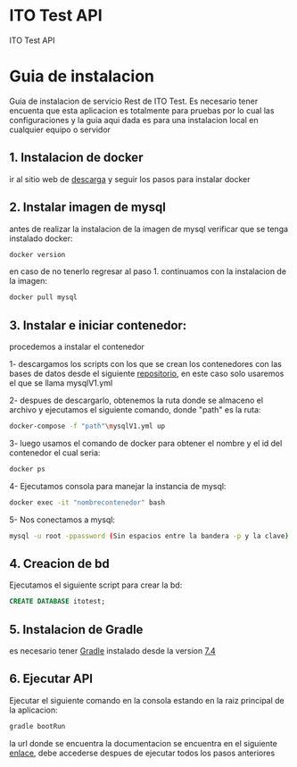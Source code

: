 # ITO Test API
ITO Test API

# Guia de instalacion
Guia de instalacion de servicio Rest de ITO Test. Es necesario tener encuenta que esta aplicacion es totalmente para pruebas por lo cual las configuraciones y la guia aqui dada es para una instalacion local en cualquier equipo o servidor

## 1. Instalacion de docker
ir al sitio web de [descarga](https://www.docker.com/get-started) y seguir los pasos para instalar docker


## 2. Instalar imagen de mysql
antes de realizar la instalacion de la imagen de mysql verificar que se tenga instalado docker:
```bash
docker version
```
en caso de no tenerlo regresar al paso 1. 
continuamos con la instalacion de la imagen:
```bash
docker pull mysql
```

## 3. Instalar e iniciar contenedor: 
procedemos a instalar el contenedor

  1- descargamos los scripts con los que se crean los contenedores con las bases de datos desde el siguiente [repositorio](https://github.com/jcgf/scripts-contenedores.git), en    este caso solo usaremos el que se llama mysqlV1.yml
  
  2- despues de descargarlo, obtenemos la ruta donde se almaceno el archivo y ejecutamos el siguiente comando, donde "path" es la ruta:  
  ```bash
docker-compose -f "path"\mysqlV1.yml up
  ```
  
  3- luego usamos el comando de docker para obtener el nombre y el id del contenedor el cual seria:
  ```bash
  docker ps
  ```
  
  4- Ejecutamos consola para manejar la instancia de mysql:
  ```bash
docker exec -it "nombrecontenedor" bash
  ```
  
  5- Nos conectamos a mysql:
  ```bash
mysql -u root -ppassword (Sin espacios entre la bandera -p y la clave) 
  ```
  
## 4. Creacion de bd
Ejecutamos el siguiente script para crear la bd:
  ```sql
CREATE DATABASE itotest;
  ```

## 5. Instalacion de Gradle
es necesario tener [Gradle](https://gradle.org/install/) instalado desde la version [7.4](https://services.gradle.org/distributions/gradle-7.4-all.zip)

## 6. Ejecutar API
Ejecutar el siguiente comando en la consola estando en la raiz principal de la aplicacion:
```bash
gradle bootRun
```
la url donde se encuentra la documentacion se encuentra en el siguiente [enlace](http://localhost:8080/ito-test-api/swagger-ui/index.html), debe accederse despues de ejecutar todos los pasos anteriores
